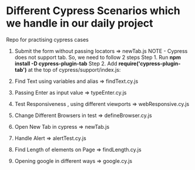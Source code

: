 # Different Cypress Scenarios which we handle in our daily project
Repo for practising cypress cases

1.  Submit the form  without passing locators => newTab.js
    NOTE - Cypress does not support tab. So, we need to follow 2 steps 
     Step 1. Run **npm install -D cypress-plugin-tab**
     Step 2. Add **require('cypress-plugin-tab')** at the top of cypress/support/index.js:
     
2. Find Text using variables and alias => findText.cy.js
3. Passing Enter as input value => typeEnter.cy.js
4. Test Responsiveness , using different viewports => webResponsive.cy.js
5. Change Different Browsers in test => defineBrowser.cy.js
6. Open New Tab in cypress => newTab.js
7. Handle Alert => alertTest.cy.js
8. Find Length of elements on Page => findLength.cy.js
9. Opening google in different ways => google.cy.js
